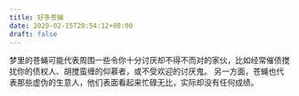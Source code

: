 ```yaml
---
title: 好多苍蝇
date: 2020-02-15T20:54:12+08:00
draft: false
---
```


梦里的苍蝇可能代表周围一些令你十分讨厌却不得不而对的家伙，比如经常催债搅扰你的债权人、胡搅蛮缠的仰慕者，或不受欢迎的讨厌鬼。
另一方面，苍蝇也代表那些虚伪的生意人，他们表面看起来忙碌无比，实际却没有任何成绩。
